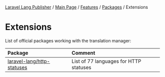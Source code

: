 [Laravel Lang Publisher][link_source] / [Main Page](../../index.md) / [Features](../index.md) / [Packages](index.md) / Extensions

# Extensions

List of official packages working with the translation manager:

| Package | Comment |
|:---|:---|
| [laravel-lang/http-statuses](https://github.com/Laravel-Lang/http-statuses) | List of 77 languages for HTTP statuses |

[link_source]:  https://github.com/Laravel-Lang/publisher

